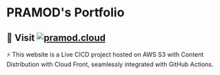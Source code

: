 # PRAMOD's Portfolio


<h2>🚀 Visit <a href="https://pramod.cloud" target="_blank"><img alt="pramod.cloud" src="https://img.shields.io/badge/pramod.cloud-844FBA" /></a></h2>

⚡ This website is a Live CICD project hosted on AWS S3 with Content Distribution with Cloud Front, seamlessly integrated with GitHub Actions.
